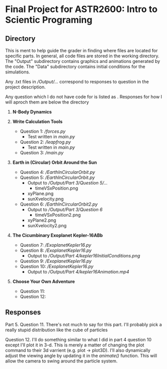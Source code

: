 # Final Project for ASTR2600: Intro to Scientic Programing 

## Directory 
This is ment to help guide the grader in finding where files are located for specific parts. In general, all code files are stored in the working directory. The "Output" subdirectory contains graphics and animations generated by the code. The "Data" subdirectory contains initial conditions for the simulations.

Any .txt files in */Output/...* correspond to responses to question in the project description.

Any question which I do not have code for is listed as ***<incomplete>***. Responses for how I will aproch them are below the directory 

1. **N-Body Dynamics**

2. **Write Calculation Tools**
    * Question 1:  */forces.py*
       * Test written in *main.py*
    * Question 2:  */leapfrog.py*
       * Test written in *main.py*
    * Question 3: */main.py*
    
3. **Earth in (Circular) Orbit Around the Sun**
    * Question 4: */EarthInCircularOrbit.py*
    * Question 5: */EarthInCircularOrbit.py*
       * Output to */Output/Part 3/Question 5/...*
          * timeVSxPosition.png
	  * xyPlane.png
	  * sunXvelocity.png
    * Question 6: */EarthInCircularOrbit2.py*
       * Output to */Output/Part 3/Question 6*
          * timeVSxPosition2.png
	  * xyPlane2.png
	  * sunXvelocity2.png

4. **The Cicumbinary Exoplanet Kepler-16ABb**
    * Question 7: */ExoplanetKepler16.py*
    * Question 8: */ExoplanetKepler16.py*
       * Output to */Output/Part 4/kepler16InitialConditions.png*
    * Question 9: */ExoplanetKepler16.py*
    * Question 10: */ExoplanetKepler16.py*
       * Output to */Output/Part 4/kepler16Animation.mp4*

5. **Choose Your Own Adventure**
    * Question 11: ***<incomplete>***
    * Question 12: ***<incomplete>***


## Responses

Part 5.
Question 11. There's not much to say for this part. I'll probably pick a really stupid distribution like the cube of particles

Question 12. I'll do something similar to what I did in part 4 question 10 except I'll plot it in 3-d. This is merely a matter of changing the plot command to their 3d varrient (e.g. plot -> plot3D). I'll also dynamically adjust the viewing angle by updating it in the *animate()* function. This will allow the camera to swing around the particle system.

